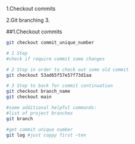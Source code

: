 1.Checkout commits


2.Git branching
3.

##1.Checkout commits
```bash
git checkout commit_unique_number
```

```bash
# 1 Step
#check if require commit some changes

# 2 Step in order to check out some old commit
git checkout 53ad65f57e57f73d1aa

# 3 Step to back for commit continuation
git checkout branch_name
git checkout main

#some additional helpful commands:
#list of project branches
git branch

#get commit unique number 
git log #just coppy first ~ten 

```